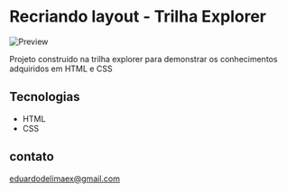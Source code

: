 # Recriando layout - Trilha Explorer 

![Preview](./.github/Preview.png)

Projeto construido na trilha explorer para demonstrar os conhecimentos adquiridos em HTML e CSS


## Tecnologias


- HTML
- CSS

## contato

eduardodelimaex@gmail.com